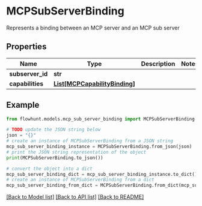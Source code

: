 # MCPSubServerBinding

Represents a binding between an MCP server and an MCP sub server

## Properties

Name | Type | Description | Notes
------------ | ------------- | ------------- | -------------
**subserver_id** | **str** |  | 
**capabilities** | [**List[MCPCapabilityBinding]**](MCPCapabilityBinding.md) |  | 

## Example

```python
from flowhunt.models.mcp_sub_server_binding import MCPSubServerBinding

# TODO update the JSON string below
json = "{}"
# create an instance of MCPSubServerBinding from a JSON string
mcp_sub_server_binding_instance = MCPSubServerBinding.from_json(json)
# print the JSON string representation of the object
print(MCPSubServerBinding.to_json())

# convert the object into a dict
mcp_sub_server_binding_dict = mcp_sub_server_binding_instance.to_dict()
# create an instance of MCPSubServerBinding from a dict
mcp_sub_server_binding_from_dict = MCPSubServerBinding.from_dict(mcp_sub_server_binding_dict)
```
[[Back to Model list]](../README.md#documentation-for-models) [[Back to API list]](../README.md#documentation-for-api-endpoints) [[Back to README]](../README.md)



